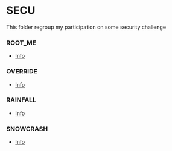 # SECU
This folder regroup my participation on some security challenge

### ROOT_ME
+ [Info](https://github.com/gbourgeo/Secu/Root-me)

### OVERRIDE
+ [Info](https://github.com/gbourgeo/Secu/override)

### RAINFALL
+ [Info](https://github.com/gbourgeo/Secu/rainfall)

### SNOWCRASH
+ [Info](https://github.com/gbourgeo/Secu/snowcrash)
